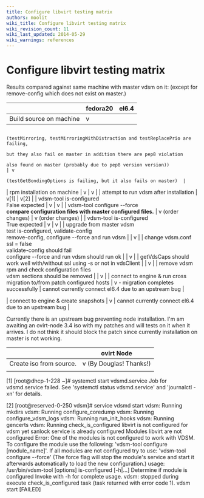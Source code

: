 ```yaml
---
title: Configure libvirt testing matrix
authors: moolit
wiki_title: Configure libvirt testing matrix
wiki_revision_count: 11
wiki_last_updated: 2014-05-29
wiki_warnings: references
---
```


# Configure libvirt testing matrix

Results compared against same machine with master vdsm on it: (except for remove-config which does not exist on master.)

|                                                                           | fedora20                                                                      | el6.4                                                           |
|---------------------------------------------------------------------------|-------------------------------------------------------------------------------|-----------------------------------------------------------------|
| Build source on machine                                                   | v                                                                             
                                                                             (testMirroring, testMirroringWithDistraction and testReplacePrio are failing,  
                                                                              but they also fail on master in addition there are pep8 violation             
                                                                             also found on master (probably due to pep8 version version))                   | v                                                               
                                                                                                                                                             (testGetBondingOptions is failing, but it also fails on master)  |
| rpm installation on machine                                               | v                                                                             | v                                                               |
| attempt to run vdsm after installation                                    | v[1]                                                                          | v[2]                                                            |
| vdsm-tool is-configured                                                   
 False expected                                                             | v                                                                             | v                                                               |
| vdsm-tool configure --force                                               
  **compare configuration files with master configured files.**             | v (order changes)                                                             | v (order changes)                                               |
| vdsm-tool is-configured                                                   
 True expected                                                              | v                                                                             | v                                                               |
| upgrade from master vdsm                                                  
 test is-configured, validate-config                                        
  remove-config, configure --force and run vdsm                             |                                                                               | v                                                               |
| change vdsm.conf ssl = false                                              
 validate-config should fail                                                
  configure --force and run vdsm should run ok                              |                                                                               | v                                                               |
| getVdsCaps should work well with/without ssl using -s or not in vdsClient |                                                                               | v                                                               |
| remove vdsm rpm and check configuration files                             
  vdsm sections should be removed                                           |                                                                               | v                                                               |
| connect to engine & run cross migration to/from patch configured hosts    | v - migration completes successfully                                          | cannot currently connect el6.4 due to an upstream bug           |

| connect to engine & create snapshots                                      | v                                                                             | cannot currently connect el6.4 due to an upstream bug           |

Currently there is an upstream bug preventing node installation. I'm am awaiting an ovirt-node 3.4 iso with my patches and will tests on it when it arrives. I do not think it should block the patch since currently installation on master is not working.

|                         | ovirt Node              |
|-------------------------|-------------------------|
| Create iso from source. | v (By Douglas! Thanks!) |
|                         |                         |

<references/>

[1] [root@dhcp-1-228 ~]# systemctl start vdsmd.service
Job for vdsmd.service failed. See 'systemctl status vdsmd.service' and 'journalctl -xn' for details.

[2] [root@reserved-0-250 vdsm]# service vdsmd start
vdsm: Running mkdirs
vdsm: Running configure_coredump
vdsm: Running configure_vdsm_logs
vdsm: Running run_init_hooks
vdsm: Running gencerts
vdsm: Running check_is_configured
libvirt is not configured for vdsm yet
sanlock service is already configured
Modules libvirt are not configured
Error:
One of the modules is not configured to work with VDSM.
To configure the module use the following:
'vdsm-tool configure [module_name]'.
If all modules are not configured try to use:
'vdsm-tool configure --force'
(The force flag will stop the module's service and start it
afterwards automatically to load the new configuration.)
usage:
 /usr/bin/vdsm-tool [options] is-configured [-h|...]
 Determine if module is configured
 Invoke with -h for complete usage.
 vdsm: stopped during execute check_is_configured task (task returned with error code 1).
vdsm start [FAILED]

